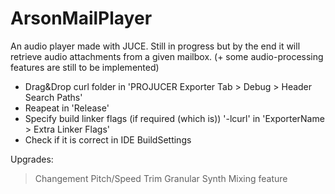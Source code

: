 # ArsonMailPlayer
An audio player made with JUCE. Still in progress but by the end it will retrieve audio attachments from a given mailbox. (+ some audio-processing features are still to be implemented)

- Drag&Drop curl folder in 'PROJUCER Exporter Tab > Debug > Header Search Paths'
- Reapeat in 'Release'
- Specify build linker flags (if required (which is)) '-lcurl' in 'ExporterName > Extra Linker Flags'
- Check if it is correct in IDE BuildSettings


Upgrades:
> Changement Pitch/Speed
> Trim
> Granular Synth
> Mixing feature
